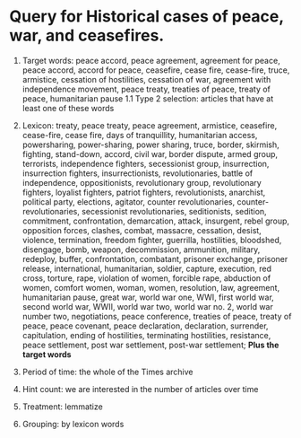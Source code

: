 # Query for Historical cases of peace, war, and ceasefires. 

1. Target words: peace accord, peace agreement, agreement for peace, peace accord, accord for peace, ceasefire, cease fire, cease-fire, truce, armistice, cessation of hostilities, cessation of war, agreement with independence movement, peace treaty, treaties of peace, treaty of peace, humanitarian pause 
  1.1 Type 2 selection: articles that have at least one of these words
  
2. Lexicon: treaty, peace treaty, peace agreement, armistice, ceasefire, cease-fire, cease fire, days of tranquillity, humanitarian access, powersharing, power-sharing, power sharing, truce, border, skirmish, fighting, stand-down, accord, civil war, border dispute, armed group, terrorists, independence fighters, secessionist group, insurrection, insurrection fighters, insurrectionists, revolutionaries, battle of independence, oppositionists, revolutionary group, revolutionary fighters, loyalist fighters, patriot fighters, revolutionists, anarchist, political party, elections, agitator, counter revolutionaries, counter-revolutionaries, secessionist revolutionaries, seditionists, sedition, commitment, confrontation, demarcation, attack, insurgent, rebel group, opposition forces, clashes, combat, massacre, cessation, desist, violence, termination, freedom fighter, guerrilla, hostilities, bloodshed, disengage, bomb, weapon, decommission, ammunition, military, redeploy, buffer, confrontation, combatant, prisoner exchange, prisoner release, international, humanitarian, soldier, capture, execution, red cross, torture, rape, violation of women, forcible rape, abduction of women, comfort women, woman, women, resolution, law, agreement, humanitarian pause, great war, world war one, WWI, first world war, second world war, WWII, world war two, world war no. 2, world war number two, negotiations, peace conference, treaties of peace, treaty of peace, peace covenant, peace declaration, declaration, surrender, capitulation, ending of hostilities, terminating hostilities, resistance, peace settlement, post war settlement, post-war settlement;  **Plus the target words**

3. Period of time: the whole of the Times archive 

4. Hint count: we are interested in the number of articles over time 

5. Treatment: lemmatize 

6. Grouping: by lexicon words
